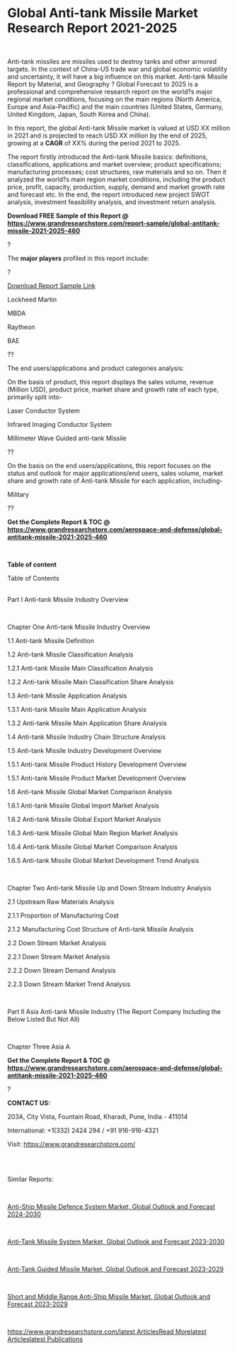 <h1>Global Anti-tank Missile Market Research Report 2021-2025</h1><br/><p>Anti-tank missiles are missiles used to destroy tanks and other armored targets. In the context of China-US trade war and global economic volatility and uncertainty, it will have a big influence on this market. Anti-tank Missile Report by Material, and Geography ? Global Forecast to 2025 is a professional and comprehensive research report on the world?s major regional market conditions, focusing on the main regions (North America, Europe and Asia-Pacific) and the main countries (United States, Germany, United Kingdom, Japan, South Korea and China).</p>
 
 
 
 <p>In this report, the global Anti-tank Missile market is valued at USD XX million in 2021 and is projected to reach USD XX million by the end of 2025, growing at a <strong>CAGR</strong> of XX% during the period 2021 to 2025.</p>
 
 
 
 <p>The report firstly introduced the Anti-tank Missile basics: definitions, classifications, applications and market overview; product specifications; manufacturing processes; cost structures, raw materials and so on. Then it analyzed the world?s main region market conditions, including the product price, profit, capacity, production, supply, demand and market growth rate and forecast etc. In the end, the report introduced new project SWOT analysis, investment feasibility analysis, and investment return analysis.</p>
 
 
 
 <div><b>Download FREE Sample of this Report @ <a href="https://www.grandresearchstore.com/report-sample/global-antitank-missile-2021-2025-460">https://www.grandresearchstore.com/report-sample/global-antitank-missile-2021-2025-460</a></b></div>
 
 
 
 <p>? </p>
 
 
 
 <p>The <strong>major players</strong> profiled in this report include:</p>
 
 
 
 <p>? </p>
 
 
 
 <p><a href="https://www.grandresearchstore.com/mr-admin/report-sample/global-antitank-missile-2021-2025-460">Download Report Sample Link</a></p>
 
 
 
 <p>Lockheed Martin</p>
 
 
 
 <p>MBDA</p>
 
 
 
 <p>Raytheon</p>
 
 
 
 <p>BAE</p>
 
 
 
 <p>??</p>
 
 
 
 <p>The end users/applications and product categories analysis:</p>
 
 
 
 <p>On the basis of product, this report displays the sales volume, revenue (Million USD), product price, market share and growth rate of each type, primarily split into-</p>
 
 
 
 <p>Laser Conductor System</p>
 
 
 
 <p>Infrared Imaging Conductor System</p>
 
 
 
 <p>Millimeter Wave Guided anti-tank Missile</p>
 
 
 
 <p>??</p>
 
 
 
 <p>On the basis on the end users/applications, this report focuses on the status and outlook for major applications/end users, sales volume, market share and growth rate of Anti-tank Missile for each application, including-</p>
 
 
 
 <p>Military</p>
 
 
 
 <p>??</p>
 
 
 
 <div><b>Get the Complete Report & TOC @ <a href="https://www.grandresearchstore.com/aerospace-and-defense/global-antitank-missile-2021-2025-460">https://www.grandresearchstore.com/aerospace-and-defense/global-antitank-missile-2021-2025-460</a></b></div>
 
 
 
 <p><br />
 
 <b>Table of content</b></p>
 
 
 
 <p>Table of Contents<br />
 
 <br />
 
 Part I Anti-tank Missile Industry Overview<br />
 
 <br />
 
 Chapter One Anti-tank Missile Industry Overview<br />
 
 1.1 Anti-tank Missile Definition<br />
 
 1.2 Anti-tank Missile Classification Analysis<br />
 
 1.2.1 Anti-tank Missile Main Classification Analysis<br />
 
 1.2.2 Anti-tank Missile Main Classification Share Analysis<br />
 
 1.3 Anti-tank Missile Application Analysis<br />
 
 1.3.1 Anti-tank Missile Main Application Analysis<br />
 
 1.3.2 Anti-tank Missile Main Application Share Analysis<br />
 
 1.4 Anti-tank Missile Industry Chain Structure Analysis<br />
 
 1.5 Anti-tank Missile Industry Development Overview<br />
 
 1.5.1 Anti-tank Missile Product History Development Overview<br />
 
 1.5.1 Anti-tank Missile Product Market Development Overview<br />
 
 1.6 Anti-tank Missile Global Market Comparison Analysis<br />
 
 1.6.1 Anti-tank Missile Global Import Market Analysis<br />
 
 1.6.2 Anti-tank Missile Global Export Market Analysis<br />
 
 1.6.3 Anti-tank Missile Global Main Region Market Analysis<br />
 
 1.6.4 Anti-tank Missile Global Market Comparison Analysis<br />
 
 1.6.5 Anti-tank Missile Global Market Development Trend Analysis<br />
 
 <br />
 
 Chapter Two Anti-tank Missile Up and Down Stream Industry Analysis<br />
 
 2.1 Upstream Raw Materials Analysis<br />
 
 2.1.1 Proportion of Manufacturing Cost<br />
 
 2.1.2 Manufacturing Cost Structure of Anti-tank Missile Analysis<br />
 
 2.2 Down Stream Market Analysis<br />
 
 2.2.1 Down Stream Market Analysis<br />
 
 2.2.2 Down Stream Demand Analysis<br />
 
 2.2.3 Down Stream Market Trend Analysis<br />
 
 <br />
 
 Part II Asia Anti-tank Missile Industry (The Report Company Including the Below Listed But Not All)<br />
 
 <br />
 
 Chapter Three Asia A</p>
 
 
 
 <div><b>Get the Complete Report & TOC @ <a href="https://www.grandresearchstore.com/aerospace-and-defense/global-antitank-missile-2021-2025-460">https://www.grandresearchstore.com/aerospace-and-defense/global-antitank-missile-2021-2025-460</a></b></div>
 
 
 
 <p>? </p>
 
 
 
 <p><b>CONTACT US:</b><br />
 
 203A, City Vista, Fountain Road, Kharadi, Pune, India - 411014<br />
 
 International: +1(332) 2424 294 / +91 916-916-4321<br />
 
 Visit: <a href="https://www.grandresearchstore.com/">https://www.grandresearchstore.com/</a><br />
 
 <br />
 
 <br />
 
 Similar Reports:<br />
 
 <br />
 
 <a href="https://www.grandresearchstore.com/ict-and-media/global-antiship-missile-defence-system-forecast-2024-2030-93">Anti-Ship Missile Defence System Market, Global Outlook and Forecast 2024-2030</a><br />
 
 <br />
 
 <a href="https://www.grandresearchstore.com/machines/global-antitank-missile-system-forecast-2023-2030-346">Anti-Tank Missile System Market, Global Outlook and Forecast 2023-2030</a><br />
 
 <br />
 
 <a href="https://www.grandresearchstore.com/machines/global-antitank-guided-missile-forecast-2023-2029-561">Anti-Tank Guided Missile Market, Global Outlook and Forecast 2023-2029</a><br />
 
 <br />
 
 <a href="https://www.grandresearchstore.com/machines/global-short-middle-range-antiship-missile-forecast-2023-2029-763">Short and Middle Range Anti-Ship Missile Market, Global Outlook and Forecast 2023-2029</a><br />
 
 <br />
 
 <a href="https://gyeongbokgung.com">https://www.grandresearchstore.com/</a><a href="https://hallyeomaritime.com">latest Articles</a><a href="https://jingwansa.com">Read More</a><a href="https://nguoiviet.jp/">latest Articles</a><a href="https://www.intelmarketresearch.com/">latest Publications</a></p>